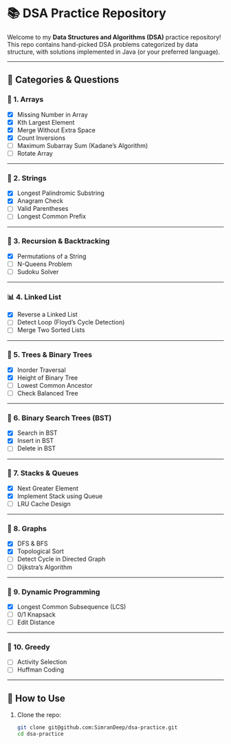 # 📚 DSA Practice Repository

Welcome to my **Data Structures and Algorithms (DSA)** practice repository!  
This repo contains hand-picked DSA problems categorized by data structure, with solutions implemented in Java (or your preferred language).

---

## 🧠 Categories & Questions

### 📌 1. Arrays
- [x] Missing Number in Array
- [x] Kth Largest Element
- [x] Merge Without Extra Space
- [x] Count Inversions
- [ ] Maximum Subarray Sum (Kadane’s Algorithm)
- [ ] Rotate Array

---

### 🌲 2. Strings
- [x] Longest Palindromic Substring
- [x] Anagram Check
- [ ] Valid Parentheses
- [ ] Longest Common Prefix

---

### 🔁 3. Recursion & Backtracking
- [x] Permutations of a String
- [ ] N-Queens Problem
- [ ] Sudoku Solver

---

### 📊 4. Linked List
- [x] Reverse a Linked List
- [ ] Detect Loop (Floyd’s Cycle Detection)
- [ ] Merge Two Sorted Lists

---

### 🌿 5. Trees & Binary Trees
- [x] Inorder Traversal
- [x] Height of Binary Tree
- [ ] Lowest Common Ancestor
- [ ] Check Balanced Tree

---

### 🧭 6. Binary Search Trees (BST)
- [x] Search in BST
- [x] Insert in BST
- [ ] Delete in BST

---

### 🔄 7. Stacks & Queues
- [x] Next Greater Element
- [x] Implement Stack using Queue
- [ ] LRU Cache Design

---

### 🔗 8. Graphs
- [x] DFS & BFS
- [x] Topological Sort
- [ ] Detect Cycle in Directed Graph
- [ ] Dijkstra’s Algorithm

---

### 🧮 9. Dynamic Programming
- [x] Longest Common Subsequence (LCS)
- [ ] 0/1 Knapsack
- [ ] Edit Distance

---

### 📌 10. Greedy
- [ ] Activity Selection
- [ ] Huffman Coding

---

## 🚀 How to Use

1. Clone the repo:
   ```bash
   git clone git@github.com:SimranDeep/dsa-practice.git
   cd dsa-practice
